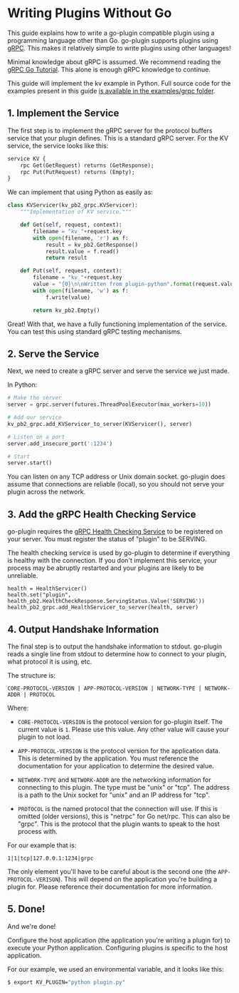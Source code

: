 # Writing Plugins Without Go

This guide explains how to write a go-plugin compatible plugin using
a programming language other than Go. go-plugin supports plugins using
[gRPC](http://www.grpc.io). This makes it relatively simple to write plugins
using other languages!

Minimal knowledge about gRPC is assumed. We recommend reading the
[gRPC Go Tutorial](http://www.grpc.io/docs/tutorials/basic/go.html). This
alone is enough gRPC knowledge to continue.

This guide will implement the kv example in Python.
Full source code for the examples present in this guide
[is available in the examples/grpc folder](https://github.com/syndbg/go-plugin/tree/master/examples/grpc).

## 1. Implement the Service

The first step is to implement the gRPC server for the protocol buffers
service that your plugin defines. This is a standard gRPC server.
For the KV service, the service looks like this:

```proto
service KV {
    rpc Get(GetRequest) returns (GetResponse);
    rpc Put(PutRequest) returns (Empty);
}
```

We can implement that using Python as easily as:

```python
class KVServicer(kv_pb2_grpc.KVServicer):
    """Implementation of KV service."""

    def Get(self, request, context):
        filename = "kv_"+request.key
        with open(filename, 'r') as f:
            result = kv_pb2.GetResponse()
            result.value = f.read()
            return result

    def Put(self, request, context):
        filename = "kv_"+request.key
        value = "{0}\n\nWritten from plugin-python".format(request.value)
        with open(filename, 'w') as f:
            f.write(value)

        return kv_pb2.Empty()

```

Great! With that, we have a fully functioning implementation of the service.
You can test this using standard gRPC testing mechanisms.

## 2. Serve the Service

Next, we need to create a gRPC server and serve the service we just made.

In Python:

```python
# Make the server
server = grpc.server(futures.ThreadPoolExecutor(max_workers=10))

# Add our service
kv_pb2_grpc.add_KVServicer_to_server(KVServicer(), server)

# Listen on a port
server.add_insecure_port(':1234')

# Start
server.start()
```

You can listen on any TCP address or Unix domain socket. go-plugin does
assume that connections are reliable (local), so you should not serve
your plugin across the network.

## 3. Add the gRPC Health Checking Service

go-plugin requires the
[gRPC Health Checking Service](https://github.com/grpc/grpc/blob/master/doc/health-checking.md)
to be registered on your server. You must register the status of "plugin" to be SERVING.

The health checking service is used by go-plugin to determine if everything
is healthy with the connection. If you don't implement this service, your
process may be abruptly restarted and your plugins are likely to be unreliable.

```
health = HealthServicer()
health.set("plugin", health_pb2.HealthCheckResponse.ServingStatus.Value('SERVING'))
health_pb2_grpc.add_HealthServicer_to_server(health, server)
```

## 4. Output Handshake Information

The final step is to output the handshake information to stdout. go-plugin
reads a single line from stdout to determine how to connect to your plugin,
what protocol it is using, etc.


The structure is:

```
CORE-PROTOCOL-VERSION | APP-PROTOCOL-VERSION | NETWORK-TYPE | NETWORK-ADDR | PROTOCOL
```

Where:

  * `CORE-PROTOCOL-VERSION` is the protocol version for go-plugin itself.
    The current value is `1`. Please use this value. Any other value will
    cause your plugin to not load.

  * `APP-PROTOCOL-VERSION` is the protocol version for the application data.
    This is determined by the application. You must reference the documentation
    for your application to determine the desired value.

  * `NETWORK-TYPE` and `NETWORK-ADDR` are the networking information for
    connecting to this plugin. The type must be "unix" or "tcp". The address
    is a path to the Unix socket for "unix" and an IP address for "tcp".

  * `PROTOCOL` is the named protocol that the connection will use. If this
    is omitted (older versions), this is "netrpc" for Go net/rpc. This can
    also be "grpc". This is the protocol that the plugin wants to speak to
    the host process with.

For our example that is:

```
1|1|tcp|127.0.0.1:1234|grpc
```

The only element you'll have to be careful about is the second one (the
`APP-PROTOCOL-VERISON`). This will depend on the application you're
building a plugin for. Please reference their documentation for more
information.

## 5. Done!

And we're done!

Configure the host application (the application you're writing a plugin
for) to execute your Python application. Configuring plugins is specific
to the host application.

For our example, we used an environmental variable, and it looks like this:

```sh
$ export KV_PLUGIN="python plugin.py"
```
